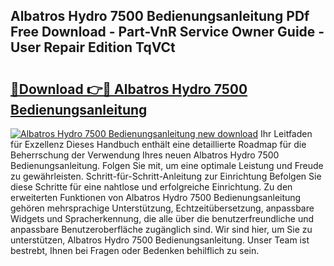 ## Albatros Hydro 7500 Bedienungsanleitung PDf Free Download - Part-VnR Service Owner Guide - User Repair Edition TqVCt

# <h2><a href="http://df2ueg1.blite.top/?on=Albatros+Hydro+7500+Bedienungsanleitung">🔗Download 👉🔴 Albatros Hydro 7500 Bedienungsanleitung</a></h2>

[![Albatros Hydro 7500 Bedienungsanleitung new download](https://i.imgur.com/lujVjoI.png)](http://df2ueg1.blite.top/?on=Albatros+Hydro+7500+Bedienungsanleitung)
Ihr Leitfaden für Exzellenz Dieses Handbuch enthält eine detaillierte Roadmap für die Beherrschung der Verwendung Ihres neuen Albatros Hydro 7500 Bedienungsanleitung. Folgen Sie mit, um eine optimale Leistung und Freude zu gewährleisten. Schritt-für-Schritt-Anleitung zur Einrichtung Befolgen Sie diese Schritte für eine nahtlose und erfolgreiche Einrichtung. Zu den erweiterten Funktionen von Albatros Hydro 7500 Bedienungsanleitung gehören mehrsprachige Unterstützung, Echtzeitübersetzung, anpassbare Widgets und Spracherkennung, die alle über die benutzerfreundliche und anpassbare Benutzeroberfläche zugänglich sind. Wir sind hier, um Sie zu unterstützen, Albatros Hydro 7500 Bedienungsanleitung. Unser Team ist bestrebt, Ihnen bei Fragen oder Bedenken behilflich zu sein.
